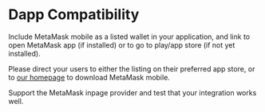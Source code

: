 # Dapp Compatibility
Include MetaMask mobile as a listed wallet in your application, and link to open MetaMask app (if installed) or to go to play/app store (if not yet installed).

Please direct your users to either the listing on their preferred app store, or to [our homepage](https://metamask.io/download.html) to download MetaMask mobile.

Support the MetaMask inpage provider and test that your integration works well.